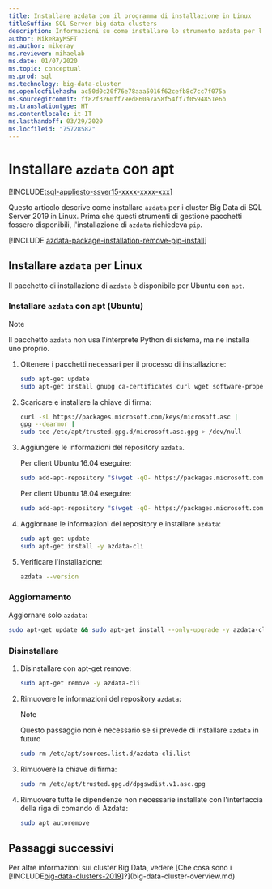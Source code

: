 ```yaml
---
title: Installare azdata con il programma di installazione in Linux
titleSuffix: SQL Server big data clusters
description: Informazioni su come installare lo strumento azdata per l'installazione e la gestione di cluster Big Data di SQL Server con il programma di installazione (Linux).
author: MikeRayMSFT
ms.author: mikeray
ms.reviewer: mihaelab
ms.date: 01/07/2020
ms.topic: conceptual
ms.prod: sql
ms.technology: big-data-cluster
ms.openlocfilehash: ac50d0c20f76e78aaa5016f62cefb8c7cc7f075a
ms.sourcegitcommit: ff82f3260ff79ed860a7a58f54ff7f0594851e6b
ms.translationtype: HT
ms.contentlocale: it-IT
ms.lasthandoff: 03/29/2020
ms.locfileid: "75728582"
---
```

# <a name="install-azdata-with-apt"></a>Installare `azdata` con apt

[!INCLUDE[tsql-appliesto-ssver15-xxxx-xxxx-xxx](../includes/tsql-appliesto-ssver15-xxxx-xxxx-xxx.md)]

Questo articolo descrive come installare `azdata` per i cluster Big Data di SQL Server 2019 in Linux. Prima che questi strumenti di gestione pacchetti fossero disponibili, l'installazione di `azdata` richiedeva `pip`.

[!INCLUDE [azdata-package-installation-remove-pip-install](../includes/azdata-package-installation-remove-pip-install.md)]

## <a name="install-azdata-for-linux"></a><a id="linux"></a>Installare `azdata` per Linux

Il pacchetto di installazione di `azdata` è disponibile per Ubuntu con `apt`.

### <a name="install-azdata-with-apt-ubuntu"></a><a id="azdata-apt"></a>Installare `azdata` con apt (Ubuntu)

>[!NOTE]
>Il pacchetto `azdata` non usa l'interprete Python di sistema, ma ne installa uno proprio.

1. Ottenere i pacchetti necessari per il processo di installazione:

    ```bash
    sudo apt-get update
    sudo apt-get install gnupg ca-certificates curl wget software-properties-common apt-transport-https lsb-release -y
    ```

2. Scaricare e installare la chiave di firma:

    ```bash
    curl -sL https://packages.microsoft.com/keys/microsoft.asc |
    gpg --dearmor |
    sudo tee /etc/apt/trusted.gpg.d/microsoft.asc.gpg > /dev/null
    ```

3. Aggiungere le informazioni del repository `azdata`.

   Per client Ubuntu 16.04 eseguire:
    ```bash
    sudo add-apt-repository "$(wget -qO- https://packages.microsoft.com/config/ubuntu/16.04/mssql-server-2019.list)"
    ```

   Per client Ubuntu 18.04 eseguire:
    ```bash
    sudo add-apt-repository "$(wget -qO- https://packages.microsoft.com/config/ubuntu/18.04/mssql-server-2019.list)"
    ```

4. Aggiornare le informazioni del repository e installare `azdata`:

    ```bash
    sudo apt-get update
    sudo apt-get install -y azdata-cli
    ```

5. Verificare l'installazione:

    ```bash
    azdata --version
    ```

### <a name="update"></a>Aggiornamento

Aggiornare solo `azdata`:

```bash
sudo apt-get update && sudo apt-get install --only-upgrade -y azdata-cli
```

### <a name="uninstall"></a>Disinstallare

1. Disinstallare con apt-get remove:

    ```bash
    sudo apt-get remove -y azdata-cli
    ```

2. Rimuovere le informazioni del repository `azdata`:

    >[!NOTE]
    >Questo passaggio non è necessario se si prevede di installare `azdata` in futuro

    ```bash
    sudo rm /etc/apt/sources.list.d/azdata-cli.list
    ```

3. Rimuovere la chiave di firma:

    ```bash
    sudo rm /etc/apt/trusted.gpg.d/dpgswdist.v1.asc.gpg
    ```

4. Rimuovere tutte le dipendenze non necessarie installate con l'interfaccia della riga di comando di Azdata:

    ```bash
    sudo apt autoremove
    ```

## <a name="next-steps"></a>Passaggi successivi

Per altre informazioni sui cluster Big Data, vedere [Che cosa sono i [!INCLUDE[big-data-clusters-2019](../includes/ssbigdataclusters-ver15.md)]?](big-data-cluster-overview.md)
